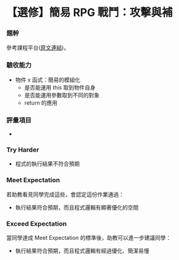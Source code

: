 # 【選修】簡易 RPG 戰鬥：攻擊與補

### 題幹
參考課程平台([原文連結](https://lighthouse.alphacamp.co/courses/40/assignments/941))。

### 驗收能力
* 物件 x 函式：簡易的模組化
  * 是否能運用 this 取到物件自身
  * 是否能運用參數取到不同的對象
  * return 的應用
### 評量項目
* 
### Try Harder
* 程式的執行結果不符合預期
### Meet Expectation
若助教看見同學完成這些，會認定這份作業通過：
* 執行結果符合預期，而且程式邏輯有顯著優化的空間
### Exceed Expectation
當同學達成 Meet Expectation 的標準後，助教可以進一步建議同學：
* 執行結果符合預期，而且程式邏輯有經過優化、簡潔易懂